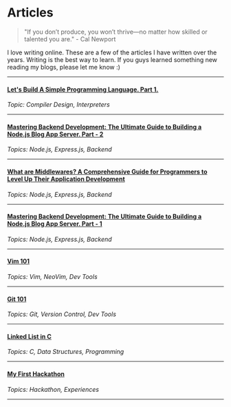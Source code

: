 # Articles

> "If you don’t produce, you won’t thrive—no matter how skilled or talented you are." - Cal Newport




I love writing online. These are a few of the articles I have written over the years. Writing is the best way to learn. If you guys learned something new reading my blogs, please let me know :)


---

#### [Let's Build A Simple Programming Language. Part 1.](./articles/language1)
*Topic: Compiler Design, Interpreters*

---

#### [Mastering Backend Development: The Ultimate Guide to Building a Node.js Blog App Server. Part - 2](./articles/masteringbackend2)
*Topics: Node.js, Express.js, Backend*

---

#### [What are Middlewares? A Comprehensive Guide for Programmers to Level Up Their Application Development](./articles/middlewares)
*Topics: Node.js, Express.js, Backend*

---

#### [Mastering Backend Development: The Ultimate Guide to Building a Node.js Blog App Server. Part - 1](./articles/masteringbackend1)
*Topics: Node.js, Express.js, Backend*

---

#### [Vim 101](./articles/vim)
*Topics: Vim, NeoVim, Dev Tools*

---

#### [Git 101](./articles/git)
*Topics: Git, Version Control, Dev Tools*

---

#### [Linked List in C](./articles/linkedlist)
*Topics: C, Data Structures, Programming*

---

#### [My First Hackathon](./articles/hackathon)
*Topics: Hackathon, Experiences*


---